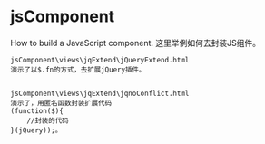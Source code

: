 # jsComponent
How to build a JavaScript component.
这里举例如何去封装JS组件。


	jsComponent\views\jqExtend\jQueryExtend.html
	演示了以$.fn的方式，去扩展jQuery插件。


	jsComponent\views\jqExtend\jqnoConflict.html
	演示了，用匿名函数封装扩展代码
	(function($){
		//封装的代码
	}(jQuery));。